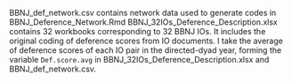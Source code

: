 BBNJ_def_network.csv contains network data used to generate codes in BBNJ_Deference_Network.Rmd
BBNJ_32IOs_Deference_Description.xlsx contains 32 workbooks corresponding to 32 BBNJ IOs. It includes the original coding of deference scores from IO documents. I take the average of deference scores of each IO pair in the directed-dyad year, forming the variable `Def.score.avg` in BBNJ_32IOs_Deference_Description.xlsx and BBNJ_def_network.csv.
